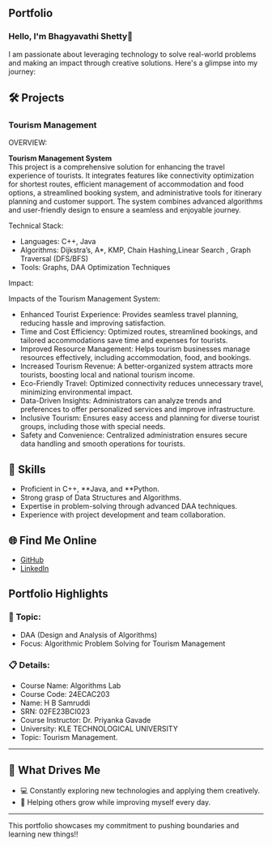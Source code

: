 ## Portfolio

### Hello, I'm Bhagyavathi Shetty👋

I am passionate about leveraging technology to solve real-world problems and making an impact through creative solutions. 
Here's a glimpse into my journey:  


## 🛠 Projects

### Tourism Management

OVERVIEW:  

**Tourism Management System**  
This project is a comprehensive solution for enhancing the travel experience of tourists. It integrates features like connectivity optimization for shortest routes, efficient management of accommodation and food options, a streamlined booking system, and administrative tools for itinerary planning and customer support. The system combines advanced algorithms and user-friendly design to ensure a seamless and enjoyable journey.

Technical Stack:  

- Languages: C++, Java  
- Algorithms: Dijkstra’s, A*, KMP, Chain Hashing,Linear Search , Graph Traversal (DFS/BFS)
- Tools: Graphs, DAA Optimization Techniques  

Impact:  

Impacts of the Tourism Management System:

- Enhanced Tourist Experience: Provides seamless travel planning, reducing hassle and improving satisfaction.
- Time and Cost Efficiency: Optimized routes, streamlined bookings, and tailored accommodations save time and expenses for tourists.
- Improved Resource Management: Helps tourism businesses manage resources effectively, including accommodation, food, and bookings.
- Increased Tourism Revenue: A better-organized system attracts more tourists, boosting local and national tourism income.
- Eco-Friendly Travel: Optimized connectivity reduces unnecessary travel, minimizing environmental impact.
- Data-Driven Insights: Administrators can analyze trends and preferences to offer personalized services and improve infrastructure.
- Inclusive Tourism: Ensures easy access and planning for diverse tourist groups, including those with special needs.
- Safety and Convenience: Centralized administration ensures secure data handling and smooth operations for tourists.







## 🚀 Skills  

- Proficient in C++, **Java, and **Python.  
- Strong grasp of Data Structures and Algorithms.  
- Expertise in problem-solving through advanced DAA techniques.  
- Experience with project development and team collaboration.  


## 🌐 Find Me Online

- [GitHub](https://github.com/Bhagyavathi162004/PORTFOLIO.github.io/edit/main/README.md)
- [LinkedIn](https://www.linkedin.com/in/bhagyavathi-shetty-4b6071345?utm_source=share&utm_campaign=share_via&utm_content=profile&utm_medium=android_app)

## Portfolio Highlights

### 🎯 Topic: 

- DAA (Design and Analysis of Algorithms)  
- Focus: Algorithmic Problem Solving for Tourism Management

### 📋 Details:

- Course Name: Algorithms Lab 
- Course Code: 24ECAC203 
- Name: H B Samruddi 
- SRN: 02FE23BCI023
- Course Instructor: Dr. Priyanka Gavade  
- University: KLE TECHNOLOGICAL UNIVERSITY
- Topic: Tourism Management.

---

## 🎨 What Drives Me  
- 💻 Constantly exploring new technologies and applying them creatively.  
- 🤝 Helping others grow while improving myself every day.  
  

---

This portfolio showcases my commitment to pushing boundaries and learning new things!!
